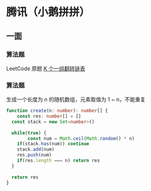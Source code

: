 # 腾讯（小鹅拼拼）

## 一面

### 算法题

LeetCode 原题 [K 个一组翻转链表](https://leetcode-cn.com/problems/reverse-nodes-in-k-group/)

### 算法题

生成一个长度为 n 的随机数组，元素取值为 1 ~ n，不能重复

```typescript
function create(n: number): number[] {
	const res: number[] = []
  const stack = new Set<number>()
  
  while(true) {
		const num = Math.ceil(Math.random() * n)
    if(stack.has(num)) continue
    stack.add(num)
    res.push(num)
    if(res.length === n) return res
  }
  
  return res
}
```


